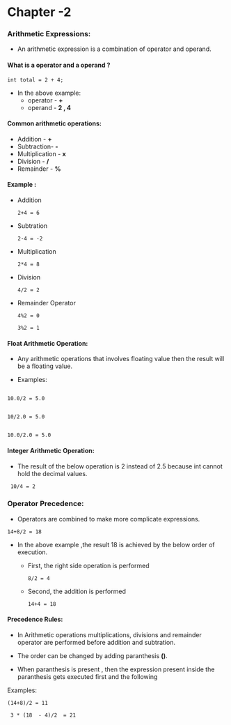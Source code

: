 # Chapter -2

### Arithmetic Expressions:

-   An arithmetic expression is a combination of operator and operand.


#### What is a operator and a operand ?

```aidl
int total = 2 + 4;
```
 
- In the above example:
    -   operator - **+**
    -   operand - **2 , 4**
    
#### Common arithmetic operations:

-   Addition - **+**
-   Subtraction- **-**
-   Multiplication - **x**
-   Division - **/**
-   Remainder - **%**

#### Example :

- Addition
 
    ```aidl
    2+4 = 6
    ```
    
- Subtration
 
    ```aidl
    2-4 = -2
    ```

- Multiplication
 
    ```aidl
    2*4 = 8
    ```
    
- Division
 
    ```aidl
    4/2 = 2
    ```
    
- Remainder Operator
 
    ```aidl
    4%2 = 0
    ```
    
    ```aidl
    3%2 = 1
 
    ```

#### Float Arithmetic Operation:
-    Any arithmetic operations that involves floating value then the result will be a floating value.

- Examples:

```aidl

10.0/2 = 5.0
```

```aidl

10/2.0 = 5.0
```

```aidl

10.0/2.0 = 5.0
```

#### Integer Arithmetic Operation:


-   The result of the below operation is 2 instead of 2.5 because int cannot hold the decimal values.

```aidl
 10/4 = 2

```


### Operator Precedence:

-   Operators are combined to make more complicate expressions.

```aidl
14+8/2 = 18
```

-   In the above example ,the result 18 is achieved by the below order of execution.  
    -   First, the right side operation is performed
        ```
        8/2 = 4
        ```
    -   Second, the addition is performed
    
        ```aidl
        14+4 = 18 
        ```
 
 #### Precedence Rules:
 
 -  In Arithmetic operations multiplications, divisions and remainder operator are performed before addition and subtration.

 -  The order can be changed by adding paranthesis **()**.
 
 -  When paranthesis is present , then the  expression present inside the paranthesis gets executed first and the following
 
 Examples:  
 
```aidl
(14+8)/2 = 11
```

```aidl
 3 * (18  - 4)/2  = 21
 ```


